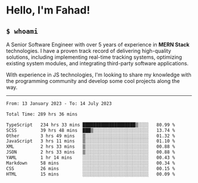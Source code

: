 <h1>Hello, I'm Fahad!</h1>

<h2><code>$ whoami</code></h2>

A Senior Software Engineer with over 5 years of experience in **MERN Stack** technologies. I have a proven track record of delivering high-quality solutions, including implementing real-time tracking systems, optimizing existing system modules, and integrating third-party software applications.

With experience in JS technologies, I'm looking to share my knowledge with the programming community and develop some cool projects along the way.

---

<!--START_SECTION:waka-->

```txt
From: 13 January 2023 - To: 14 July 2023

Total Time: 289 hrs 36 mins

TypeScript   234 hrs 33 mins ████████████████████▒░░░░   80.99 %
SCSS         39 hrs 48 mins  ███▒░░░░░░░░░░░░░░░░░░░░░   13.74 %
Other        3 hrs 49 mins   ▒░░░░░░░░░░░░░░░░░░░░░░░░   01.32 %
JavaScript   3 hrs 11 mins   ▒░░░░░░░░░░░░░░░░░░░░░░░░   01.10 %
XML          2 hrs 33 mins   ▒░░░░░░░░░░░░░░░░░░░░░░░░   00.88 %
JSON         2 hrs 33 mins   ▒░░░░░░░░░░░░░░░░░░░░░░░░   00.88 %
YAML         1 hr 14 mins    ░░░░░░░░░░░░░░░░░░░░░░░░░   00.43 %
Markdown     58 mins         ░░░░░░░░░░░░░░░░░░░░░░░░░   00.34 %
CSS          26 mins         ░░░░░░░░░░░░░░░░░░░░░░░░░   00.15 %
HTML         15 mins         ░░░░░░░░░░░░░░░░░░░░░░░░░   00.09 %
```

<!--END_SECTION:waka-->

<!--
**heyFahad/heyFahad** is a ✨ _special_ ✨ repository because its `README.md` (this file) appears on your GitHub profile.

Here are some ideas to get you started:

- 🔭 I’m currently working on ...
- 🌱 I’m currently learning ...
- 👯 I’m looking to collaborate on ...
- 🤔 I’m looking for help with ...
- 💬 Ask me about ...
- 📫 How to reach me: ...
- 😄 Pronouns: ...
- ⚡ Fun fact: ...
-->
